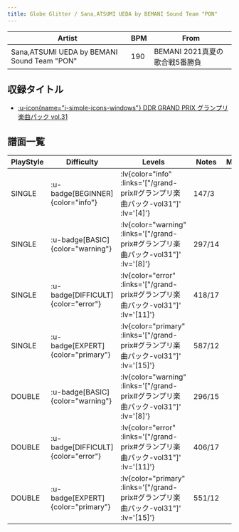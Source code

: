 ```yaml
---
title: Globe Glitter / Sana,ATSUMI UEDA by BEMANI Sound Team "PON"
---
```


|Artist|BPM|From|
|------|---|----|
|Sana,ATSUMI UEDA by BEMANI Sound Team "PON"|190|BEMANI 2021真夏の歌合戦5番勝負|

## 収録タイトル

- [ :u-icon{name="i-simple-icons-windows"} DDR GRAND PRIX グランプリ楽曲パック vol.31](/grand-prix#グランプリ楽曲パック-vol31)

## 譜面一覧

|PlayStyle|Difficulty|Levels|Notes|Movie|
|---------|----------|------|-----|-----|
|SINGLE| :u-badge[BEGINNER]{color="info"} | :lv{color="info" :links='["/grand-prix#グランプリ楽曲パック-vol31"]' :lv='[4]'} |147/3||
|SINGLE| :u-badge[BASIC]{color="warning"} | :lv{color="warning" :links='["/grand-prix#グランプリ楽曲パック-vol31"]' :lv='[8]'} |297/14||
|SINGLE| :u-badge[DIFFICULT]{color="error"} | :lv{color="error" :links='["/grand-prix#グランプリ楽曲パック-vol31"]' :lv='[11]'} |418/17||
|SINGLE| :u-badge[EXPERT]{color="primary"} | :lv{color="primary" :links='["/grand-prix#グランプリ楽曲パック-vol31"]' :lv='[15]'} |587/12||
|DOUBLE| :u-badge[BASIC]{color="warning"} | :lv{color="warning" :links='["/grand-prix#グランプリ楽曲パック-vol31"]' :lv='[8]'} |296/15||
|DOUBLE| :u-badge[DIFFICULT]{color="error"} | :lv{color="error" :links='["/grand-prix#グランプリ楽曲パック-vol31"]' :lv='[11]'} |406/17||
|DOUBLE| :u-badge[EXPERT]{color="primary"} | :lv{color="primary" :links='["/grand-prix#グランプリ楽曲パック-vol31"]' :lv='[15]'} |551/12||
